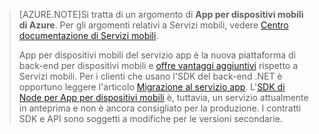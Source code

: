 >[AZURE.NOTE]Si tratta di un argomento di **App per dispositivi mobili di Azure**. Per gli argomenti relativi a Servizi mobili, vedere [Centro documentazione di Servizi mobili](/documentation/services/mobile-services/).
>
>App per dispositivi mobili del servizio app è la nuova piattaforma di back-end per dispositivi mobili e [offre vantaggi aggiuntivi](app-service-mobile-value-prop-migration-from-mobile-services.md) rispetto a Servizi mobili. Per i clienti che usano l'SDK del back-end .NET è opportuno leggere l'articolo [Migrazione al servizio app](app-service-mobile-migrating-from-mobile-services.md). L'[SDK di Node per App per dispositivi mobili](https://github.com/azure/azure-mobile-apps-node) è, tuttavia, un servizio attualmente in anteprima e non è ancora consigliato per la produzione. I contratti SDK e API sono soggetti a modifiche per le versioni secondarie.

<!---HONumber=AcomDC_1223_2015-->